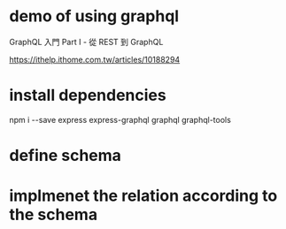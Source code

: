 # demo of using graphql

GraphQL 入門 Part I - 從 REST 到 GraphQL

https://ithelp.ithome.com.tw/articles/10188294  

# install dependencies

npm i --save express express-graphql graphql graphql-tools

# define schema

# implmenet the relation according to the schema

